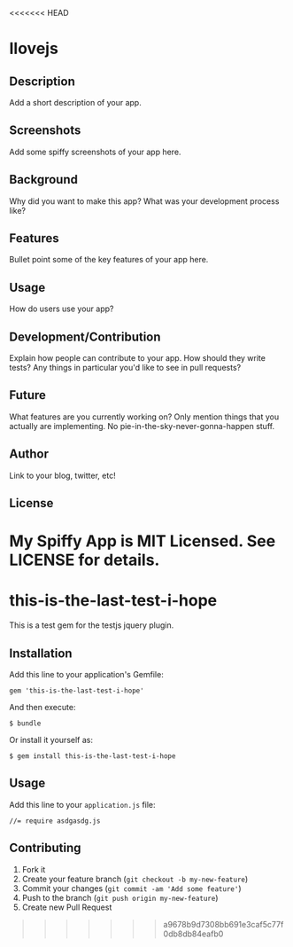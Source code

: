 <<<<<<< HEAD
# Ilovejs

## Description

Add a short description of your app.

## Screenshots

Add some spiffy screenshots of your app here.

## Background

Why did you want to make this app? What was your development process
like?

## Features

Bullet point some of the key features of your app here.

## Usage

How do users use your app?

## Development/Contribution

Explain how people can contribute to your app. How should they write tests?
Any things in particular you'd like to see in pull requests?

## Future

What features are you currently working on? Only mention things that you
actually are implementing. No pie-in-the-sky-never-gonna-happen stuff.

## Author

Link to your blog, twitter, etc!

## License

My Spiffy App is MIT Licensed. See LICENSE for details.
=======
# this-is-the-last-test-i-hope

This is a test gem for the testjs jquery plugin.

## Installation

Add this line to your application's Gemfile:

    gem 'this-is-the-last-test-i-hope'

And then execute:

    $ bundle

Or install it yourself as:

    $ gem install this-is-the-last-test-i-hope

## Usage

Add this line to your `application.js` file:
  
    //= require asdgasdg.js
  

## Contributing

1. Fork it
2. Create your feature branch (`git checkout -b my-new-feature`)
3. Commit your changes (`git commit -am 'Add some feature'`)
4. Push to the branch (`git push origin my-new-feature`)
5. Create new Pull Request
>>>>>>> a9678b9d7308bb691e3caf5c77f0db8db84eafb0

